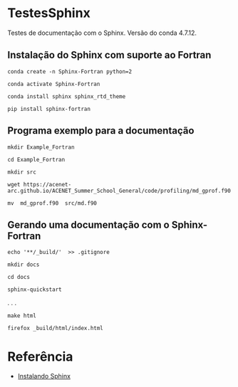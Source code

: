 # TestesSphinx

Testes de documentação com o Sphinx. Versão do conda 4.7.12.

## Instalação do Sphinx com suporte ao Fortran

    conda create -n Sphinx-Fortran python=2

    conda activate Sphinx-Fortran

    conda install sphinx sphinx_rtd_theme

    pip install sphinx-fortran

## Programa exemplo para a documentação

    mkdir Example_Fortran

    cd Example_Fortran

    mkdir src

    wget https://acenet-arc.github.io/ACENET_Summer_School_General/code/profiling/md_gprof.f90

    mv  md_gprof.f90  src/md.f90

## Gerando uma documentação com o Sphinx-Fortran

    echo '**/_build/'  >> .gitignore

    mkdir docs

    cd docs

    sphinx-quickstart

. . .

    make html

    firefox _build/html/index.html

# Referência

* [Instalando Sphinx](https://ostueker.github.io/Example_Fortran/UsingSphinxFortran.html#installing-sphinx)
